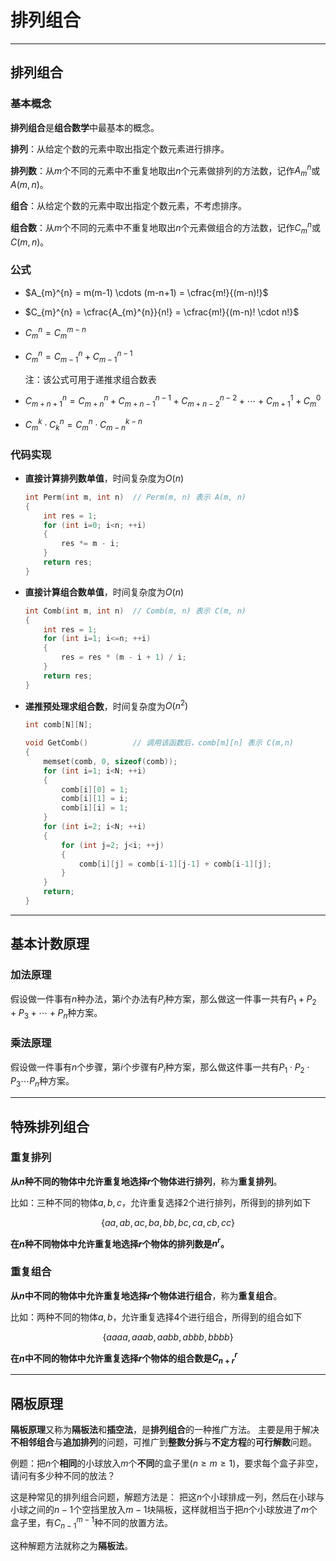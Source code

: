 # 排列组合

---

## 排列组合

### 基本概念

**排列组合**是**组合数学**中最基本的概念。

**排列**：从给定个数的元素中取出指定个数元素进行排序。

**排列数**：从$m$个不同的元素中不重复地取出$n$个元素做排列的方法数，记作$A_{m}^{n}$或$A(m,n)$。

**组合**：从给定个数的元素中取出指定个数元素，不考虑排序。

**组合数**：从$m$个不同的元素中不重复地取出$n$个元素做组合的方法数，记作$C_{m}^{n}$或$C(m,n)$。

### 公式

* $A_{m}^{n} = m(m-1) \cdots (m-n+1) = \cfrac{m!}{(m-n)!}$

* $C_{m}^{n} = \cfrac{A_{m}^{n}}{n!} = \cfrac{m!}{(m-n)! \cdot n!}$

* $C_{m}^{n} = C_{m}^{m-n}$

* $C_{m}^{n} = C_{m-1}^{n} + C_{m-1}^{n-1}$

    注：该公式可用于递推求组合数表

* $C_{m+n+1}^{n} = C_{m+n}^{n} + C_{m+n-1}^{n-1} + C_{m+n-2}^{n-2} + \cdots + C_{m+1}^{1} + C_{m}^{0}$

* $C_{m}^{k} \cdot C_{k}^{n} = C_{m}^{n} \cdot C_{m-n}^{k-n}$

### 代码实现

* **直接计算排列数单值**，时间复杂度为$O(n)$

    ```cpp
    int Perm(int m, int n)  // Perm(m, n) 表示 A(m, n)
    {
        int res = 1;
        for (int i=0; i<n; ++i)
        {
            res *= m - i;
        }
        return res;
    }
    ```

* **直接计算组合数单值**，时间复杂度为$O(n)$

    ```cpp
    int Comb(int m, int n)  // Comb(m, n) 表示 C(m, n)
    {
        int res = 1;
        for (int i=1; i<=n; ++i)
        {
            res = res * (m - i + 1) / i;
        }
        return res;
    }
    ```

* **递推预处理求组合数**，时间复杂度为$O(n^2)$

    ```cpp
    int comb[N][N];

    void GetComb()          // 调用该函数后，comb[m][n] 表示 C(m,n)
    {
        memset(comb, 0, sizeof(comb));
        for (int i=1; i<N; ++i)
        {
            comb[i][0] = 1;
            comb[i][1] = i;
            comb[i][i] = 1;
        }
        for (int i=2; i<N; ++i) 
        {
            for (int j=2; j<i; ++j) 
            {
                comb[i][j] = comb[i-1][j-1] + comb[i-1][j];
            }
        }
        return;
    }
    ```

---

## 基本计数原理

### 加法原理

假设做一件事有$n$种办法，第$i$个办法有$P_i$种方案，那么做这一件事一共有$P_1 + P_2 + P_3 + \cdots + P_n$种方案。

### 乘法原理

假设做一件事有$n$个步骤，第$i$个步骤有$P_i$种方案，那么做这件事一共有$P_1 \cdot P_2 \cdot P_3 \cdots P_n$种方案。

---

## 特殊排列组合

### 重复排列

**从$n$种不同的物体中允许重复地选择$r$个物体进行排列**，称为**重复排列**。

比如：三种不同的物体$a, b, c$，允许重复选择$2$个进行排列，所得到的排列如下

$$\lbrace aa, ab, ac, ba, bb, bc, ca, cb, cc\rbrace$$

**在$n$种不同物体中允许重复地选择$r$个物体的排列数是$n^r$。**

### 重复组合

**从$n$中不同的物体中允许重复地选择$r$个物体进行组合**，称为**重复组合**。

比如：两种不同的物体$a, b$，允许重复选择$4$个进行组合，所得到的组合如下

$$\lbrace aaaa, aaab, aabb, abbb, bbbb\rbrace$$

**在$n$中不同的物体中允许重复选择$r$个物体的组合数是$C_{n+r}^{r}$**

---

## 隔板原理

**隔板原理**又称为**隔板法**和**插空法**，是**排列组合**的一种推广方法。
主要是用于解决**不相邻组合**与**追加排列**的问题，可推广到**整数分拆**与**不定方程**的**可行解数**问题。

例题：把$n$个**相同**的小球放入$m$个**不同**的盒子里$(n \geq m \geq 1)$，要求每个盒子非空，请问有多少种不同的放法？

这是种常见的排列组合问题，解题方法是：
把这$n$个小球排成一列，然后在小球与小球之间的$n-1$个空挡里放入$m-1$块隔板，这样就相当于把$n$个小球放进了$m$个盒子里，有$C^{m-1}_{n-1}$种不同的放置方法。

这种解题方法就称之为**隔板法**。
